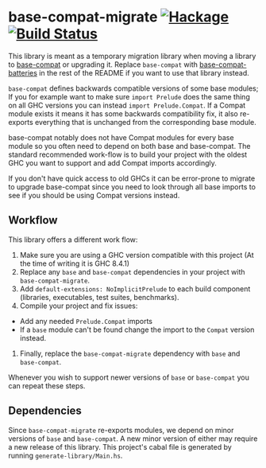 # base-compat-migrate [![Hackage](https://img.shields.io/hackage/v/base-compat-migrate.svg)](https://hackage.haskell.org/package/base-compat-migrate) [![Build Status](https://travis-ci.org/bergmark/base-compat-migrate.svg)](https://travis-ci.org/bergmark/base-compat-migrate)

This library is meant as a temporary migration library when moving a
library to
[base-compat](http://hackage.haskell.org/package/base-compat) or
upgrading it. Replace `base-compat` with
[base-compat-batteries](https://hackage.haskell.org/package/base-compat-batteries)
in the rest of the README if you want to use that library instead.

`base-compat` defines backwards compatible versions of some base
modules; If you for example want to make sure `import Prelude` does
the same thing on all GHC versions you can instead `import
Prelude.Compat`. If a Compat module exists it means it has some
backwards compatibility fix, it also re-exports everything that is
unchanged from the corresponding base module.

base-compat notably does not have Compat modules for every base module
so you often need to depend on both base and base-compat. The standard
recommended work-flow is to build your project with the oldest GHC you
want to support and add Compat imports accordingly.

If you don't have quick access to old GHCs it can be error-prone to
migrate to upgrade base-compat since you need to look through all base
imports to see if you should be using Compat versions instead.

## Workflow

This library offers a different work flow:

1. Make sure you are using a GHC version compatible with this project
   (At the time of writing it is GHC 8.4.1)
1. Replace any `base` and `base-compat` dependencies in your project
   with `base-compat-migrate`.
1. Add `default-extensions: NoImplicitPrelude` to each build component
   (libraries, executables, test suites, benchmarks).
1. Compile your project and fix issues:
  * Add any needed `Prelude.Compat` imports
  * If a `base` module can't be found change the import to the
    `Compat` version instead.
1. Finally, replace the `base-compat-migrate` dependency with `base`
   and `base-compat`.

Whenever you wish to support newer versions of `base` or `base-compat`
you can repeat these steps.

## Dependencies

Since `base-compat-migrate` re-exports modules, we depend on minor
versions of `base` and `base-compat`. A new minor version of either
may require a new release of this library. This project's cabal file
is generated by running `generate-library/Main.hs`.
